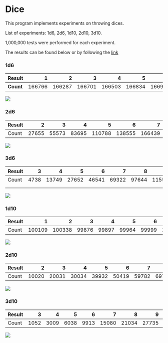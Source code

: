 # Dice
This program implements experiments on throwing dices.

List of experiments: 1d6, 2d6, 1d10, 2d10, 3d10.

1,000,000 tests were performed for each experiment.

The results can be found below or by following the [link](https://docs.google.com/spreadsheets/d/191VTPn8s_h1UWzUyHgV_ETdjiOZcHnF9KmnxIQRYHj8/edit?usp=sharing)

### 1d6

| **Result** |      1 |      2 |      3 |      4 |      5 |      6 |
|:-------|-------:|-------:|-------:|-------:|-------:|-------:|
| **Count** | 166766 | 166287 | 166701 | 166503 | 166834 | 166909 |

![](../../../MyDocuments/ITMO/1d6.PNG)

### 2d6

| Result |     2 |     3 |     4 |      5 |      6 |      7 |      8 |      9 |    10 |    11 |    12 |
|--------|------:|------:|------:|-------:|-------:|-------:|-------:|-------:|------:|------:|------:|
| Count  | 27655 | 55573 | 83695 | 110788 | 138555 | 166439 | 139226 | 111376 | 83038 | 55771 | 27884 |

![](../../../MyDocuments/ITMO/2d6.PNG)

### 3d6
| Result |    3 |     4 |     5 |     6 |     7 |     8 |      9 |     10 |     11 |     12 |    13 |    14 |    15 |    16 |    17 |   18 |
|--------|-----:|------:|------:|------:|------:|------:|-------:|-------:|-------:|-------:|------:|------:|------:|------:|------:|-----:|
| Count  | 4738 | 13749 | 27652 | 46541 | 69322 | 97644 | 115512 | 124105 | 124860 | 115938 | 97703 | 69640 | 46297 | 27812 | 13866 | 4621 |
|        |      |       |       |       |       |       |        |        |        |        |       |       |       |       |       |      |
|        |      |       |       |       |       |       |        |        |        |        |       |       |       |       |       |      |

![](3d6.PNG)

### 1d10

| Result |      1 |      2 |     3 |     4 |     5 |     6 |      7 |      8 |     9 |    10 |
|--------|-------:|-------:|------:|------:|------:|------:|-------:|-------:|------:|------:|
| Count  | 100109 | 100338 | 99876 | 99897 | 99964 | 99999 | 100064 | 100172 | 99818 | 99763 |

![](1d10.PNG)


### 2d10

| Result |     2 |     3 |     4 |     5 |     6 |     7 |     8 |     9 |    10 |     11 |    12 |    13 |    14 |    15 |    16 |    17 |    18 |    19 |    20 |
|--------|------:|------:|------:|------:|------:|------:|------:|------:|------:|-------:|------:|------:|------:|------:|------:|------:|------:|------:|------:|
| Count  | 10020 | 20031 | 30034 | 39932 | 50419 | 59782 | 69702 | 79811 | 90118 | 100322 | 89790 | 80223 | 70004 | 60153 | 50029 | 39910 | 29908 | 19796 | 10016 |

![](2d10.PNG)


### 3d10

| Result |    3 |    4 |    5 |    6 |     7 |     8 |     9 |    10 |    11 |    12 |    13 |    14 |    15 |    16 |    17 |    18 |    19 |    20 |    21 |    22 |    23 |    24 |    25 |    26 |   27 |   28 |   29 |  30 |
|--------|-----:|-----:|-----:|-----:|------:|------:|------:|------:|------:|------:|------:|------:|------:|------:|------:|------:|------:|------:|------:|------:|------:|------:|------:|------:|-----:|-----:|-----:|----:|
| Count  | 1052 | 3009 | 6038 | 9913 | 15080 | 21034 | 27735 | 36088 | 44701 | 55158 | 62744 | 69050 | 73234 | 75178 | 74698 | 73314 | 68892 | 63108 | 55002 | 44720 | 35894 | 28127 | 21104 | 15238 | 9841 | 6009 | 3041 | 998 |

![](3d10.PNG)